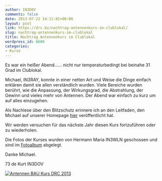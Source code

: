 ```yaml
---
author: IN3DOV
comments: false
date: 2013-07-22 14:11:01+00:00
layout: post
link: https://drc.bz/nachtrag-antennenkurs-im-clublokal/
slug: nachtrag-antennenkurs-im-clublokal
title: Nachtrag Antennenkurs im Clublokal
wordpress_id: 6686
categories:
- Kurse
---
```


Es war ein heißer Abend...... nicht nur temperaturbedingt bei beinahe 31 Grad im Clublokal.




Michael, IN3RAY, konnte in einer netten Art und Weise die Dinge einfach erklären damit sie allen verständlich wurden. Viele Bereiche wurden berührt, wie die Anpassung, der Wirkungsgrad, die Abstrahlung, der Gewinn und vieles mehr von Antennen. Der Abend war einfach zu kurz um auf alles einzugehen.


Als Nachlese über den Blitzschutz erinnere ich an den Leitfaden, den Michael auf unserer Homepage [hier](https://drc.bz/interessante-links/funkgerate/) veröffentlicht hat.


Wir werden versuchen für das nächste Jahr diesen Kurs fortzuführen oder zu wiederholen.




Die Fotos der Kurses wurden von Hermann Maria IN3WLN geschossen und sind im [Fotoalbum](https://drc.bz/drc-intern/fotoalbum/?locale=de_DE&wppa-album=95&wppa-cover=0&wppa-occur=1) abgelegt.




Danke Michael.




73 de Kurt IN3DOV


[![Antennen BAU Kurs  DRC 2013](https://drc.bz/wp-content/uploads/2013/07/IMG_0367.jpg)](https://drc.bz/wp-content/uploads/2013/07/IMG_0367.jpg)


